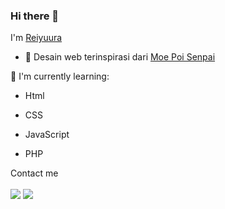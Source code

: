 ﻿### Hi there 👋

I'm [Reiyuura](https://hazaku-rei.pages.dev)
- 🔭 Desain web terinspirasi dari [Moe Poi Senpai](https://github.com/moepoi)


:page_with_curl: I'm currently learning:
- Html

- CSS

- JavaScript
- PHP

Contact me
<br><br>
[<img src="https://img.shields.io/badge/Telegram-%40Reiyuura-blue">](https://t.me/FReiyuura)
[<img src="https://img.shields.io/badge/Email-Reiyuura-orange">](mailto:yuiireichi@gmail.com)
